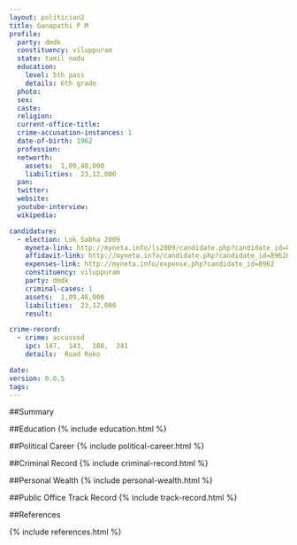 ```yaml
---
layout: politician2
title: Ganapathi P M
profile: 
  party: dmdk
  constituency: viluppuram
  state: tamil nadu
  education: 
    level: 5th pass
    details: 6th grade
  photo: 
  sex: 
  caste: 
  religion: 
  current-office-title: 
  crime-accusation-instances: 1
  date-of-birth: 1962
  profession: 
  networth: 
    assets:  1,09,48,000
    liabilities:  23,12,000
  pan: 
  twitter: 
  website: 
  youtube-interview: 
  wikipedia: 

candidature: 
  - election: Lok Sabha 2009
    myneta-link: http://myneta.info/ls2009/candidate.php?candidate_id=8962
    affidavit-link: http://myneta.info/candidate.php?candidate_id=8962&scan=original
    expenses-link: http://myneta.info/expense.php?candidate_id=8962
    constituency: viluppuram 
    party: dmdk
    criminal-cases: 1
    assets:  1,09,48,000
    liabilities:  23,12,000
    result:  

crime-record: 
  - crime: accussed
    ipc: 147,  143,  188,  341
    details:  Road Roko  

date: 
version: 0.0.5
tags: 
---
```

##Summary


##Education
{% include education.html %}


##Political Career
{% include political-career.html %}


##Criminal Record
{% include criminal-record.html %}


##Personal Wealth
{% include personal-wealth.html %}


##Public Office Track Record
{% include track-record.html %}


##References


{% include references.html %}